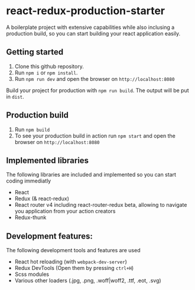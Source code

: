 # react-redux-production-starter
A boilerplate project with extensive capabilities while also inclusing a production build, so you can start building your react application easily.

## Getting started
1. Clone this github repository.
2. Run `npm i` or `npm install`.
3. Run `npm run dev` and open the browser on `http://localhost:8080`

Build your project for production with `npm run build`. The output will be put in `dist`.

## Production build
1. Run `npm build`
2. To see your production build in action run `npm start` and open the browser on `http://localhost:8080`

## Implemented libraries
The following libraries are included and implemented so you can start coding immediatly
* React
* Redux (& react-redux)
* React router v4 including react-router-redux beta, allowing to navigate you application from your action creators
* Redux-thunk

## Development features:
The following development tools and features are used
* React hot reloading (with `webpack-dev-server`)
* Redux DevTools (Open them by pressing `ctrl+H`)
* Scss modules
* Various other loaders (.jpg, .png, .woff|woff2, .ttf, .eot, .svg)
